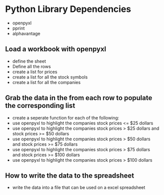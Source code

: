 # Python Library Dependencies

- openpyxl
- pprint
- alphavantage

## Load a workbook with openpyxl

- define the sheet
- Define all the rows
- create a list for prices
- create a list for all the stock symbols
- create a list for all the companies

## Grab the data in the from each row to populate the corresponding list

- create a seperate function for each of the following:
- use openpyxl to highlight the companies stock prices <= $25 dollars
- use openpyxl to highlight the companies stock prices >  $25 dollars     and stock prices >= $50 dollars
- use openpyxl to highlight the companies stock prices >  $50 dollars   
  and stock prices >= $75 dollars
- use openpyxl to highlight the companies stock prices >  $75 dollars   
    and stock prices >= $100 dollars
- use openpyxl to highlight the companies stock prices > $100 dollars

## How to write the data to the spreadsheet

- write the data into a file that can be used on a excel spreadsheet
